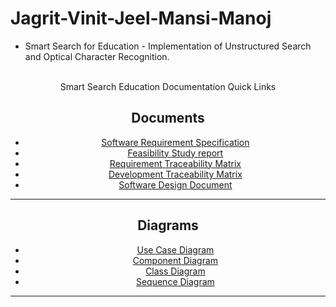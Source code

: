 # Jagrit-Vinit-Jeel-Mansi-Manoj
- Smart Search for Education - Implementation of Unstructured Search and Optical Character Recognition.
<br />

<div align=center>
 <hi>Smart Search Education Documentation Quick Links </hi>
 </div<br /><br />

## Documents

- [Software Requirement Specification]()
- [Feasibility Study report]()
- [Requirement Traceability Matrix]()
- [Development Traceability Matrix]()
- [Software Design Document]()

--------------------

## Diagrams

- [Use Case Diagram]()
- [Component Diagram]()
- [Class Diagram]()
- [Sequence Diagram]()


------------
